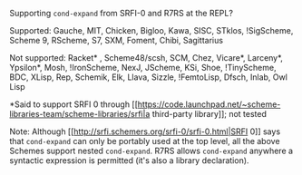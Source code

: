 Supporting `cond-expand` from SRFI-0 and R7RS at the REPL?

Supported: Gauche, MIT, Chicken, Bigloo, Kawa, SISC, STklos, !SigScheme, Scheme 9, RScheme, S7, SXM, Foment, Chibi, Sagittarius

Not supported: Racket* , Scheme48/scsh, SCM, Chez, Vicare*, Larceny*, Ypsilon*, Mosh, !IronScheme, NexJ, JScheme, KSi, Shoe, !TinyScheme, BDC, XLisp, Rep, Schemik, Elk, Llava, Sizzle, !FemtoLisp, Dfsch, Inlab, Owl Lisp

*Said to support SRFI 0 through [[https://code.launchpad.net/~scheme-libraries-team/scheme-libraries/srfi|a third-party library]]; not tested

Note:  Although [[http://srfi.schemers.org/srfi-0/srfi-0.html|SRFI 0]] says that `cond-expand` can only be portably used at the top level, all the above Schemes support nested `cond-expand`.  R7RS allows `cond-expand` anywhere a syntactic expression is permitted (it's also a library declaration).